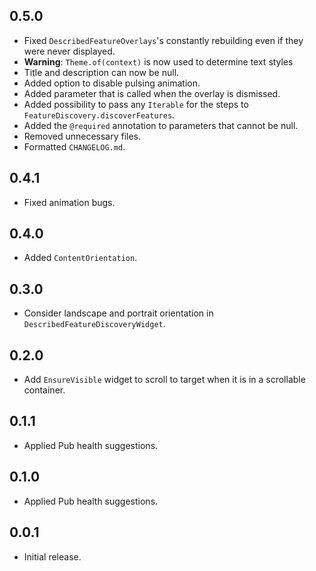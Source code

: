## 0.5.0

* Fixed `DescribedFeatureOverlays`'s constantly rebuilding even if they were never displayed.
* **Warning**: `Theme.of(context)` is now used to determine text styles
* Title and description can now be null.
* Added option to disable pulsing animation.
* Added parameter that is called when the overlay is dismissed.
* Added possibility to pass any `Iterable` for the steps to `FeatureDiscovery.discoverFeatures`.
* Added the `@required` annotation to parameters that cannot be null.
* Removed unnecessary files.
* Formatted `CHANGELOG.md`.

## 0.4.1

* Fixed animation bugs.

## 0.4.0

* Added `ContentOrientation`.

## 0.3.0

* Consider landscape and portrait orientation in `DescribedFeatureDiscoveryWidget`.

## 0.2.0

* Add `EnsureVisible` widget to scroll to target when it is in a scrollable container.

## 0.1.1

* Applied Pub health suggestions.

## 0.1.0

* Applied Pub health suggestions.

## 0.0.1

* Initial release.
